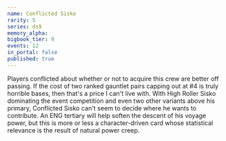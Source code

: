 ```yaml
---
name: Conflicted Sisko
rarity: 5
series: ds9
memory_alpha:
bigbook_tier: 9
events: 12
in_portal: false
published: true
---
```


Players conflicted about whether or not to acquire this crew are better off passing. If the cost of two ranked gauntlet pairs capping out at #4 is truly horrible bases, then that's a price I can't live with. With High Roller Sisko dominating the event competition and even two other variants above his primary, Conflicted Sisko can't seem to decide where he wants to contribute. An ENG tertiary will help soften the descent of his voyage power, but this is more or less a character-driven card whose statistical relevance is the result of natural power creep.
